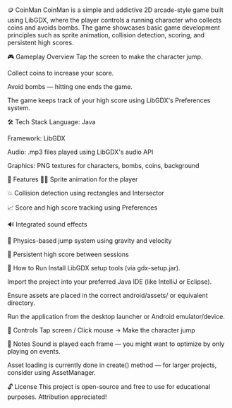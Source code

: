 🪙 CoinMan
CoinMan is a simple and addictive 2D arcade-style game built using LibGDX, where the player controls a running character who collects coins and avoids bombs. The game showcases basic game development principles such as sprite animation, collision detection, scoring, and persistent high scores.

🎮 Gameplay Overview
Tap the screen to make the character jump.

Collect coins to increase your score.

Avoid bombs — hitting one ends the game.

The game keeps track of your high score using LibGDX's Preferences system.

🛠️ Tech Stack
Language: Java

Framework: LibGDX

Audio: .mp3 files played using LibGDX's audio API

Graphics: PNG textures for characters, bombs, coins, background

🧠 Features
🧍‍♂️ Sprite animation for the player

💥 Collision detection using rectangles and Intersector

📈 Score and high score tracking using Preferences

🔊 Integrated sound effects

💨 Physics-based jump system using gravity and velocity

💾 Persistent high score between sessions

🚀 How to Run
Install LibGDX setup tools (via gdx-setup.jar).

Import the project into your preferred Java IDE (like IntelliJ or Eclipse).

Ensure assets are placed in the correct android/assets/ or equivalent directory.

Run the application from the desktop launcher or Android emulator/device.

📱 Controls
Tap screen / Click mouse → Make the character jump

📝 Notes
Sound is played each frame — you might want to optimize by only playing on events.

Asset loading is currently done in create() method — for larger projects, consider using AssetManager.

🔓 License
This project is open-source and free to use for educational purposes. Attribution appreciated!
